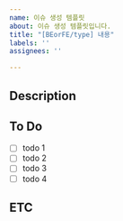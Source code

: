 ```yaml
---
name: 이슈 생성 템플릿
about: 이슈 생성 템플릿입니다.
title: "[BEorFE/type] 내용"
labels: ''
assignees: ''

---
```


## Description

## To Do
- [ ] todo 1
- [ ] todo 2
- [ ] todo 3
- [ ] todo 4

## ETC
